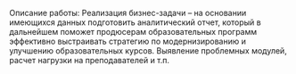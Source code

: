 Описание работы:
Реализация бизнес-задачи – на основании имеющихся данных подготовить аналитический отчет, 
который в дальнейшем поможет продюсерам образовательных программ эффективно выстраивать 
стратегию по модернизированию и улучшению образовательных курсов. Выявление проблемных
модулей, расчет нагрузки на преподавателей и т.п.


